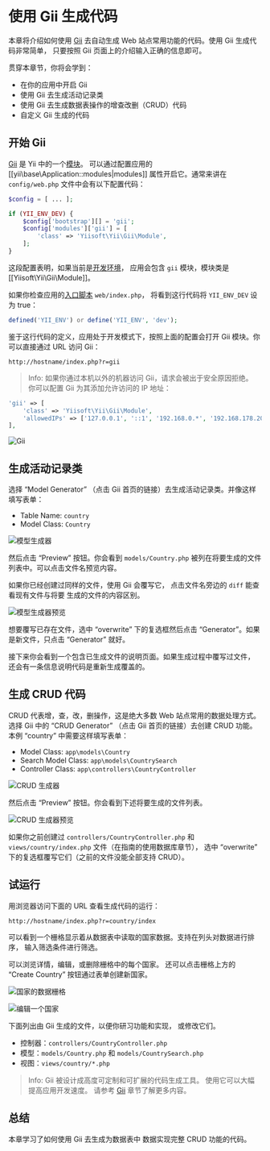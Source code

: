 使用 Gii 生成代码
========================

本章将介绍如何使用 [Gii](tool-gii.md) 去自动生成 Web 站点常用功能的代码。使用 Gii 生成代码非常简单，
只要按照 Gii 页面上的介绍输入正确的信息即可。

贯穿本章节，你将会学到：

* 在你的应用中开启 Gii
* 使用 Gii 去生成活动记录类
* 使用 Gii 去生成数据表操作的增查改删（CRUD）代码
* 自定义 Gii 生成的代码


开始 Gii <span id="starting-gii"></span>
------------

[Gii](tool-gii.md) 是 Yii 中的一个[模块](structure-modules.md)。
可以通过配置应用的 [[yii\base\Application::modules|modules]] 属性开启它。通常来讲在 `config/web.php` 文件中会有以下配置代码：

```php
$config = [ ... ];

if (YII_ENV_DEV) {
    $config['bootstrap'][] = 'gii';
    $config['modules']['gii'] = [
        'class' => 'Yiisoft\Yii\Gii\Module',
    ];
}
```

这段配置表明，如果当前是[开发环境](concept-configurations.md#environment-constants)，
应用会包含 `gii` 模块，模块类是 [[Yiisoft\Yii\Gii\Module]]。

如果你检查应用的[入口脚本](structure-entry-scripts.md) `web/index.php`，
将看到这行代码将 `YII_ENV_DEV` 设为 true：

```php
defined('YII_ENV') or define('YII_ENV', 'dev');
```

鉴于这行代码的定义，应用处于开发模式下，按照上面的配置会打开 Gii 模块。你可以直接通过 URL 访问 Gii：

```
http://hostname/index.php?r=gii
```

> Info: 如果你通过本机以外的机器访问 Gii，请求会被出于安全原因拒绝。
> 你可以配置 Gii 为其添加允许访问的 IP 地址：
>
```php
'gii' => [
    'class' => 'Yiisoft\Yii\Gii\Module',
    'allowedIPs' => ['127.0.0.1', '::1', '192.168.0.*', '192.168.178.20'] // 按需调整这里
],
```

![Gii](images/start-gii.png)


生成活动记录类 <span id="generating-ar"></span>
---------------------------------

选择 “Model Generator” （点击 Gii 首页的链接）去生成活动记录类。并像这样填写表单：

* Table Name: `country`
* Model Class: `Country`

![模型生成器](images/start-gii-model.png)

然后点击 “Preview” 按钮。你会看到 `models/Country.php` 被列在将要生成的文件列表中。可以点击文件名预览内容。

如果你已经创建过同样的文件，使用 Gii 会覆写它，
点击文件名旁边的 `diff` 能查看现有文件与将要
生成的文件的内容区别。

![模型生成器预览](images/start-gii-model-preview.png)

想要覆写已存在文件，选中 “overwrite” 下的复选框然后点击 “Generator”。如果是新文件，只点击 “Generator” 就好。

接下来你会看到一个包含已生成文件的说明页面。如果生成过程中覆写过文件，
还会有一条信息说明代码是重新生成覆盖的。


生成 CRUD 代码 <span id="generating-crud"></span>
--------------------

CRUD 代表增，查，改，删操作，这是绝大多数 Web 站点常用的数据处理方式。选择 Gii 中的 “CRUD Generator” （点击 Gii 首页的链接）去创建 CRUD 功能。本例 “country” 中需要这样填写表单：

* Model Class: `app\models\Country`
* Search Model Class: `app\models\CountrySearch`
* Controller Class: `app\controllers\CountryController`

![CRUD 生成器](images/start-gii-crud.png)

然后点击 “Preview” 按钮。你会看到下述将要生成的文件列表。

![CRUD 生成器预览](images/start-gii-crud-preview.png)

如果你之前创建过 `controllers/CountryController.php` 和 `views/country/index.php` 文件（在指南的使用数据库章节），
选中 “overwrite” 下的复选框覆写它们（之前的文件没能全部支持 CRUD）。


试运行 <span id="trying-it-out"></span>
-------------

用浏览器访问下面的 URL 查看生成代码的运行：

```
http://hostname/index.php?r=country/index
```

可以看到一个栅格显示着从数据表中读取的国家数据。支持在列头对数据进行排序，
输入筛选条件进行筛选。

可以浏览详情，编辑，或删除栅格中的每个国家。
还可以点击栅格上方的 “Create Country” 按钮通过表单创建新国家。

![国家的数据栅格](images/start-gii-country-grid.png)

![编辑一个国家](images/start-gii-country-update.png)

下面列出由 Gii 生成的文件，以便你研习功能和实现，
或修改它们。

* 控制器：`controllers/CountryController.php`
* 模型：`models/Country.php` 和 `models/CountrySearch.php`
* 视图：`views/country/*.php`

> Info: Gii 被设计成高度可定制和可扩展的代码生成工具。
  使用它可以大幅提高应用开发速度。
  请参考 [Gii](tool-gii.md) 章节了解更多内容。


总结 <span id="summary"></span>
-------

本章学习了如何使用 Gii 去生成为数据表中
数据实现完整 CRUD 功能的代码。
